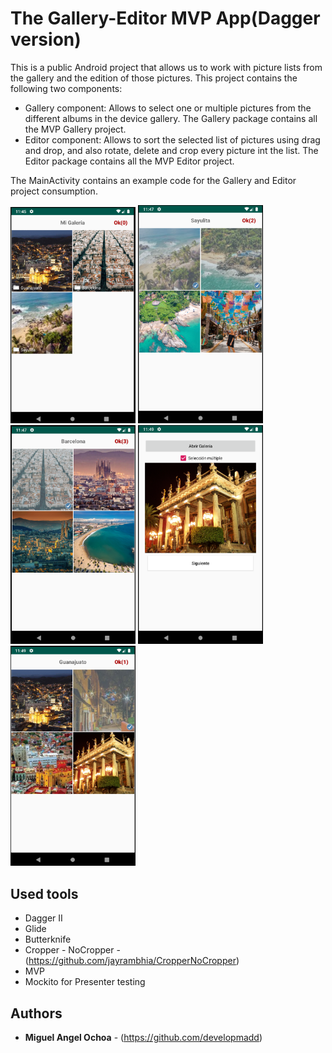 # The Gallery-Editor MVP App(Dagger version)
This is a public Android project that allows us to work with picture lists from the gallery and the edition of those pictures. This project contains the following two components:
- Gallery component: Allows to select one or multiple pictures from the different albums in the device gallery. The Gallery package contains all the MVP Gallery project.
- Editor component: Allows to sort the selected list of pictures using drag and drop, and also rotate, delete and crop every picture int the list. The Editor package contains all the MVP Editor project.

The MainActivity contains an example code for the Gallery and Editor project consumption.

<img src="app/src/main/res/drawable/gallery1_.png" alt="drawing" width="200"/>
<img src="app/src/main/res/drawable/gallery2_.png" alt="drawing" width="200"/>
<img src="app/src/main/res/drawable/gallery3_.png" alt="drawing" width="200"/>
<img src="app/src/main/res/drawable/gallery4_.png" alt="drawing" width="200"/>
<img src="app/src/main/res/drawable/gallery5_.png" alt="drawing" width="200"/>


## Used tools

* Dagger II
* Glide
* Butterknife
* Cropper - NoCropper - (https://github.com/jayrambhia/CropperNoCropper)
* MVP
* Mockito for Presenter testing

## Authors

* **Miguel Angel Ochoa** - (https://github.com/developmadd)



